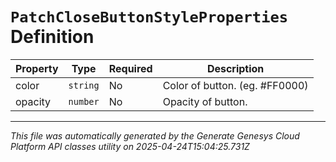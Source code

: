 # `PatchCloseButtonStyleProperties` Definition

| Property | Type | Required | Description |
|----------|------|----------|-------------|
| color | `string` | No | Color of button. (eg. #FF0000) |
| opacity | `number` | No | Opacity of button. |

---

*This file was automatically generated by the Generate Genesys Cloud Platform API classes utility on 2025-04-24T15:04:25.731Z*